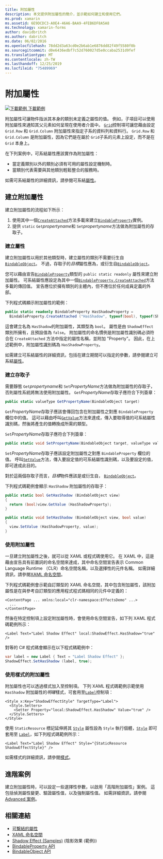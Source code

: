 ```yaml
---
title: 附加屬性
description: 本文提供附加屬性的簡介，並示範如何建立和使用它們。
ms.prod: xamarin
ms.assetid: 6E9DCDC3-A0E4-46A6-BAA9-4FEB6DF8A5A8
ms.technology: xamarin-forms
author: davidbritch
ms.author: dabritch
ms.date: 06/02/2016
ms.openlocfilehash: 78dd2d3a63cd0e2b6ab1e6876dd82f49f5580f0b
ms.sourcegitcommit: d0e6436edbf7c52d760027d5e0ccaba2531d9fef
ms.translationtype: MT
ms.contentlocale: zh-TW
ms.lasthandoff: 12/25/2019
ms.locfileid: "75489969"
---
```

# <a name="attached-properties"></a>附加屬性

[![下載範例](~/media/shared/download.png) 下載範例](https://docs.microsoft.com/samples/xamarin/xamarin-forms-samples/effects-shadoweffect)


附加屬性可讓物件指派其本身的類別未定義之屬性的值。 例如，子項目可以使用附加屬性來通知其父元素如何呈現在使用者介面中。 [`Grid`](xref:Xamarin.Forms.Grid)控制項可讓您藉由設定 `Grid.Row` 和 `Grid.Column` 附加屬性來指定子系的資料列和資料行。 `Grid.Row` 和 `Grid.Column` 是附加屬性，因為它們是在屬於 `Grid`子系的元素上設定，而不是在 `Grid` 本身上。

在下列案例中，可系結屬性應該實作為附加屬性：

- 當定義類別以外的類別必須有可用的屬性設定機制時。
- 當類別代表需要與其他類別輕鬆整合的服務時。

如需可系結屬性的詳細資訊，請參閱可系結[屬性](~/xamarin-forms/xaml/bindable-properties.md)。

## <a name="create-an-attached-property"></a>建立附加屬性

建立附加屬性的流程如下所示：

1. 使用其中一個[`CreateAttached`](xref:Xamarin.Forms.BindableProperty.CreateAttached*)方法多載來建立[`BindableProperty`](xref:Xamarin.Forms.BindableProperty)實例。
1. 提供 `static` `Get`*propertyname*和 `Set`*propertyname*方法做為附加屬性的存取子。

### <a name="create-a-property"></a>建立屬性

建立附加屬性以用於其他類型時，建立屬性的類別不需要衍生自[`BindableObject`](xref:Xamarin.Forms.BindableObject)。 不過，存取子的*目標*屬性應為，或衍生自[`BindableObject`](xref:Xamarin.Forms.BindableObject)。

您可以藉由宣告[`BindableProperty`](xref:Xamarin.Forms.BindableProperty)類型的 `public static readonly` 屬性來建立附加屬性。 可系結屬性應設定為其中一個[`BindableProperty.CreateAttached`](xref:Xamarin.Forms.BindableProperty.CreateAttached(System.String,System.Type,System.Type,System.Object,Xamarin.Forms.BindingMode,Xamarin.Forms.BindableProperty.ValidateValueDelegate,Xamarin.Forms.BindableProperty.BindingPropertyChangedDelegate,Xamarin.Forms.BindableProperty.BindingPropertyChangingDelegate,Xamarin.Forms.BindableProperty.CoerceValueDelegate,Xamarin.Forms.BindableProperty.CreateDefaultValueDelegate))方法多載的傳回值。 宣告應位於擁有類別的主體內，但不應位於任何成員定義的外部。

下列程式碼顯示附加屬性的範例：

```csharp
public static readonly BindableProperty HasShadowProperty =
  BindableProperty.CreateAttached ("HasShadow", typeof(bool), typeof(ShadowEffect), false);
```

這會建立名為 `HasShadow`的附加屬性，其類型為 `bool`。 屬性是由 `ShadowEffect` 類別所擁有，且預設值為 `false`。 附加屬性的命名慣例是附加屬性識別碼必須符合在 `CreateAttached` 方法中指定的屬性名稱，並附加 "Property"。 因此，在上述範例中，附加屬性識別碼為 `HasShadowProperty`。

如需建立可系結屬性的詳細資訊，包括在建立期間可以指定的參數，請參閱建立可系結[屬性](~/xamarin-forms/xaml/bindable-properties.md#consume-a-bindable-property)。

### <a name="create-accessors"></a>建立存取子

需要靜態 `Get`*propertyname*和 `Set`*PropertyName*方法做為附加屬性的存取子，否則屬性系統將無法使用附加屬性。 `Get`*PropertyName*存取子應符合下列簽章：

```csharp
public static valueType GetPropertyName(BindableObject target)
```

`Get`*PropertyName*存取子應該會傳回包含在附加屬性之對應 `BindableProperty` 欄位中的值。 這可以藉由呼叫[`GetValue`](xref:Xamarin.Forms.BindableObject.GetValue(Xamarin.Forms.BindableProperty))方法來達成，傳入要取得值的可系結屬性識別碼，然後將產生的值轉換成所需的類型。

`Set`*PropertyName*存取子應符合下列簽章：

```csharp
public static void SetPropertyName(BindableObject target, valueType value)
```

`Set`*PropertyName*存取子應該設定附加屬性之對應 `BindableProperty` 欄位的值。 呼叫[`SetValue`](xref:Xamarin.Forms.BindableObject.SetValue(Xamarin.Forms.BindableProperty,System.Object))方法，傳入要設定值的可系結屬性識別碼，以及要設定的值，即可達成此目的。

對於這兩個存取子而言，*目標*物件應該是或衍生自， [`BindableObject`](xref:Xamarin.Forms.BindableObject)。

下列程式碼範例會顯示 `HasShadow` 附加屬性的存取子：

```csharp
public static bool GetHasShadow (BindableObject view)
{
  return (bool)view.GetValue (HasShadowProperty);
}

public static void SetHasShadow (BindableObject view, bool value)
{
  view.SetValue (HasShadowProperty, value);
}
```

### <a name="consume-an-attached-property"></a>使用附加屬性

一旦建立附加屬性之後，就可以從 XAML 或程式碼使用它。 在 XAML 中，這是藉由宣告具有前置詞的命名空間來達成，其中命名空間宣告表示 Common Language Runtime （CLR）命名空間名稱，以及選擇性的元件名稱。 如需詳細資訊，請參閱[XAML 命名空間](~/xamarin-forms/xaml/namespaces.md)。

下列程式碼範例會示範自訂類型的 XAML 命名空間，其中包含附加屬性，該附加屬性是在與參考自訂類型的應用程式程式碼相同的元件中定義的：

```xaml
<ContentPage ... xmlns:local="clr-namespace:EffectsDemo" ...>
  ...
</ContentPage>
```

然後在特定控制項上設定附加屬性時，會使用命名空間宣告，如下列 XAML 程式碼範例所示：

```xaml
<Label Text="Label Shadow Effect" local:ShadowEffect.HasShadow="true" />
```

對等的 C# 程式碼會顯示在以下程式碼範例中：

```csharp
var label = new Label { Text = "Label Shadow Effect" };
ShadowEffect.SetHasShadow (label, true);
```

### <a name="consume-an-attached-property-with-a-style"></a>使用樣式的附加屬性

附加屬性也可以透過樣式加入至控制項。 下列 XAML 程式碼範例示範使用 `HasShadow` 附加屬性的*明確*樣式，可套用至[`Label`](xref:Xamarin.Forms.Label)控制項：

```xaml
<Style x:Key="ShadowEffectStyle" TargetType="Label">
  <Style.Setters>
    <Setter Property="local:ShadowEffect.HasShadow" Value="true" />
  </Style.Setters>
</Style>
```

使用 `StaticResource` 標記延伸將其 [`Style`](xref:Xamarin.Forms.NavigableElement.Style) 屬性設為 `Style` 執行個體，[`Style`](xref:Xamarin.Forms.Style) 即可套用至 [`Label`](xref:Xamarin.Forms.Label)，如下列程式碼範例所示：

```xaml
<Label Text="Label Shadow Effect" Style="{StaticResource ShadowEffectStyle}" />
```

如需樣式的詳細資訊，請參閱[樣式](~/xamarin-forms/user-interface/styles/index.md)。

## <a name="advanced-scenarios"></a>進階案例

建立附加屬性時，可以設定一些選擇性參數，以啟用「高階附加屬性」案例。 這包括偵測屬性變更、驗證屬性值，以及強制屬性值。 如需詳細資訊，請參閱[Advanced 案例](~/xamarin-forms/xaml/bindable-properties.md#advanced-scenarios)。

## <a name="related-links"></a>相關連結

- [可繫結的屬性](~/xamarin-forms/xaml/bindable-properties.md)
- [XAML 命名空間](~/xamarin-forms/xaml/namespaces.md)
- [Shadow Effect (Samples)](https://docs.microsoft.com/samples/xamarin/xamarin-forms-samples/effects-shadoweffect) (陰影效果 (範例))
- [BindableProperty API](xref:Xamarin.Forms.BindableProperty)
- [BindableObject API](xref:Xamarin.Forms.BindableObject)
